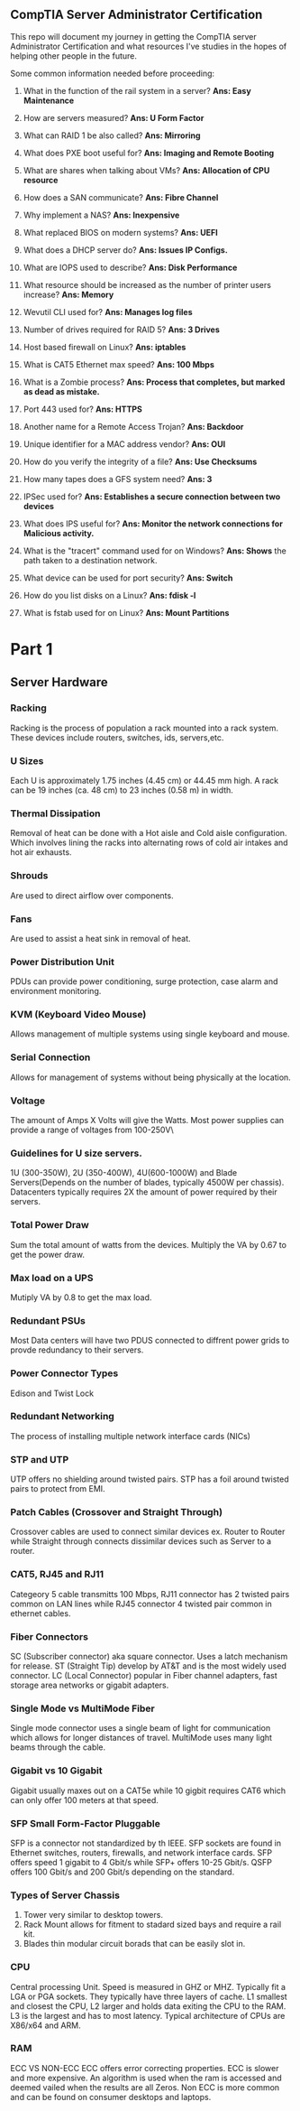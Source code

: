 ## CompTIA Server Administrator Certification

This repo will document my journey in getting the CompTIA server Administrator Certification and what resources I've studies in the hopes of helping other people in the future.

Some common information needed before proceeding:

1. What in the function of the rail system in a server? **Ans: Easy Maintenance**

2. How are servers measured? **Ans: U Form Factor**

3. What can RAID 1 be also called? **Ans: Mirroring**

4. What does PXE boot useful for? **Ans: Imaging and Remote Booting**

5. What are shares when talking about VMs? **Ans: Allocation of CPU resource**

6. How does a SAN communicate? **Ans: Fibre Channel**

7. Why implement a NAS? **Ans: Inexpensive**

8. What replaced BIOS on modern systems? **Ans: UEFI**

9. What does a DHCP server do? **Ans: Issues IP Configs.**

10. What are IOPS used to describe? **Ans: Disk Performance**

11. What resource should be increased as the number of printer users increase? **Ans: Memory**

12. Wevutil CLI used for? **Ans: Manages log files**

13. Number of drives required for RAID 5? **Ans: 3 Drives**

14. Host based firewall on Linux? **Ans: iptables**

15. What is CAT5 Ethernet max speed? **Ans: 100 Mbps**

16. What is a Zombie process? **Ans: Process that completes, but marked as dead as mistake.**

17. Port 443 used for? **Ans: HTTPS**

18. Another name for a Remote Access Trojan? **Ans: Backdoor**

19. Unique identifier for a MAC address vendor? **Ans: OUI**

20. How do you verify the integrity of a file? **Ans: Use Checksums**

21. How many tapes does a GFS system need? **Ans: 3**

22. IPSec used for? **Ans: Establishes a secure connection between two devices**

23. What does IPS useful for? **Ans: Monitor the network connections for Malicious activity.**

24. What is the "tracert" command used for on Windows? **Ans: Shows** the path taken to a destination network.

25. What device can be used for port security? **Ans: Switch**

26. How do you list disks on a Linux? **Ans: fdisk -l**

27. What is fstab used for on Linux? **Ans: Mount Partitions**


# Part 1

## Server Hardware

### Racking
Racking is the process of population a rack mounted into a rack system. These devices include routers, switches, ids, servers,etc.

### U Sizes
Each U is approximately 1.75 inches (4.45 cm) or 44.45 mm high. A rack can be 19 inches (ca. 48 cm) to 23 inches (0.58 m) in width.

### Thermal Dissipation
Removal of heat can be done with a Hot aisle and Cold aisle configuration. Which involves lining the racks into alternating rows of cold air intakes and hot air exhausts.

### Shrouds
Are used to direct airflow over components.

### Fans
Are used to assist a heat sink in removal of heat.

### Power Distribution Unit
PDUs can provide power conditioning, surge protection, case alarm and environment monitoring.

### KVM (Keyboard Video Mouse)
Allows management of multiple systems using single keyboard and mouse.

### Serial Connection
Allows for management of systems without being physically at the location.

### Voltage
The amount of Amps X Volts will give the Watts. Most power supplies can provide a range of voltages from 100-250V\

### Guidelines for U size servers.
1U (300-350W), 2U (350-400W), 4U(600-1000W) and Blade Servers(Depends on the number of blades, typically 4500W per chassis). Datacenters typically requires 2X the amount of power required by their servers.

### Total Power Draw
Sum the total amount of watts from the devices. Multiply the VA by 0.67 to get the power draw.

### Max load on a UPS
Mutiply VA by 0.8 to get the max load.

### Redundant PSUs
Most Data centers will have two PDUS connected to diffrent power grids to provde redundancy to their servers.

### Power Connector Types
Edison and Twist Lock

### Redundant Networking
The process of installing multiple network interface cards (NICs)

### STP and UTP
UTP offers no shielding around twisted pairs. STP has a foil around twisted pairs to protect from EMI.

### Patch Cables (Crossover and Straight Through)
Crossover cables are used to connect similar devices ex. Router to Router while Straight through connects dissimilar devices such as Server to a router.

### CAT5, RJ45 and RJ11
Categeory 5 cable transmitts 100 Mbps, RJ11 connector has 2 twisted pairs common on LAN lines while RJ45 connector 4 twisted pair common in ethernet cables.

### Fiber Connectors
SC (Subscriber connector) aka square connector. Uses a latch mechanism for release.
ST (Straight Tip) develop by AT&T and is the most widely used connector.
LC (Local Connector) popular in Fiber channel adapters, fast storage area networks or gigabit adapters.

### Single Mode vs MultiMode Fiber
Single mode connector uses a single beam of light for communication which allows for longer distances of travel. MultiMode uses many light beams through the cable.

### Gigabit vs 10 Gigabit
Gigabit usually maxes out on a CAT5e while 10 gigbit requires CAT6 which can only offer 100 meters at that speed.

### SFP Small Form-Factor Pluggable
SFP is a connector not standardized by th IEEE. SFP sockets are found in Ethernet switches, routers, firewalls, and network interface cards. SFP offers speed 1 gigabit to 4 Gbit/s while SFP+ offers 10-25 Gbit/s. QSFP offers 100 Gbit/s and 200 Gbit/s depending on the standard.

### Types of Server Chassis
1. Tower very similar to desktop towers. 
2. Rack Mount allows for fitment to stadard sized bays and require a rail kit. 
3. Blades thin modular circuit borads that can be easily slot in.

### CPU
Central processing Unit. Speed is measured in GHZ or MHZ. Typically fit a LGA or PGA sockets. They typically have three layers of cache. L1 smallest and closest the CPU, L2 larger and holds data exiting the CPU to the RAM. L3 is the largest and has to most latency. Typical architecture of CPUs are X86/x64 and ARM.

### RAM
ECC VS NON-ECC 
ECC offers error correcting properties. ECC is slower and more expensive. An algorithm is used when the ram is accessed and deemed vailed when the results are all Zeros. Non ECC is more common and can be found on consumer desktops and laptops.

